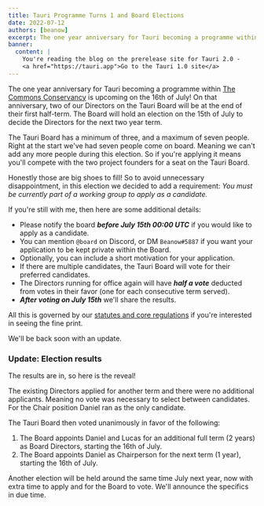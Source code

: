 ```yaml
---
title: Tauri Programme Turns 1 and Board Elections
date: 2022-07-12
authors: [beanow]
excerpt: The one year anniversary for Tauri becoming a programme within The Commons Conservancy is upcoming on the 16th of July!
banner:
  content: |
    You're reading the blog on the prerelease site for Tauri 2.0 -
    <a href="https://tauri.app">Go to the Tauri 1.0 site</a>
---
```


The one year anniversary for Tauri becoming a programme within [The Commons Conservancy](https://commonsconservancy.org/) is upcoming on the 16th of July! On that anniversary, two of our Directors on the Tauri Board will be at the end of their first half-term. The Board will hold an election on the 15th of July to decide the Directors for the next two year term.

The Tauri Board has a minimum of three, and a maximum of seven people. Right at the start we've had seven people come on board. Meaning we can't add any more people during this election. So if you're applying it means you'll compete with the two project founders for a seat on the Tauri Board.

Honestly those are big shoes to fill! So to avoid unnecessary disappointment, in this election we decided to add a requirement: _You must be currently part of a working group to apply as a candidate._

If you're still with me, then here are some additional details:

- Please notify the board _**before July 15th 00:00 UTC**_ if you would like to apply as a candidate.
- You can mention `@board` on Discord, or DM `Beanow#5887` if you want your application to be kept private within the Board.
- Optionally, you can include a short motivation for your application.
- If there are multiple candidates, the Tauri Board will vote for their preferred candidates.
- The Directors running for office again will have _**half a vote**_ deducted from votes in their favor (one for each consecutive term served).
- _**After voting on July 15th**_ we'll share the results.

All this is governed by our [statutes and core regulations](https://dracc.commonsconservancy.org/0035/) if you're interested in seeing the fine print.

We'll be back soon with an update.

### Update: Election results

The results are in, so here is the reveal!

The existing Directors applied for another term and there were no additional applicants. Meaning no vote was necessary to select between candidates. For the Chair position Daniel ran as the only candidate.

The Tauri Board then voted unanimously in favor of the following:

1. The Board appoints Daniel and Lucas for an additional full term (2 years) as Board Directors, starting the 16th of July.
2. The Board appoints Daniel as Chairperson for the next term (1 year), starting the 16th of July.

Another election will be held around the same time July next year, now with extra time to apply and for the Board to vote. We'll announce the specifics in due time.
